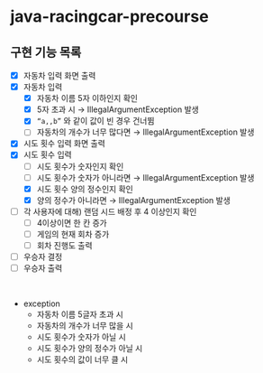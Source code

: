 # java-racingcar-precourse

## 구현 기능 목록

- [x]  자동차 입력 화면 출력
- [x]  자동차 입력
    - [x]  자동차 이름 5자 이하인지 확인
    - [x]  5자 초과 시 → IllegalArgumentException 발생
    - [x]  `“a,,b”` 와 같이 값이 빈 경우 건너뜀
    - [ ] 자동차의 개수가 너무 많다면 → IllegalArgumentException 발생
- [x]  시도 횟수 입력 화면 출력
- [x]  시도 횟수 입력
    - [ ]  시도 횟수가 숫자인지 확인
    - [ ] 시도 횟수가 숫자가 아니라면 → IllegalArgumentException 발생
    - [x]  시도 횟수 양의 정수인지 확인
    - [x]  양의 정수가 아니라면 → IllegalArgumentException 발생
- [ ]  각 사용자에 대해) 랜덤 시드 배정 후 4 이상인지 확인
    - [ ]  4이상이면 한 칸 증가
    - [ ]  게임의 현재 회차 증가
    - [ ] 회차 진행도 출력
- [ ]  우승자 결정
- [ ]  우승자 출력

<br/>

- exception
  - 자동차 이름 5글자 초과 시 
  - 자동차의 개수가 너무 많을 시
  - 시도 횟수가 숫자가 아닐 시
  - 시도 횟수가 양의 정수가 아닐 시
  - 시도 횟수의 값이 너무 클 시